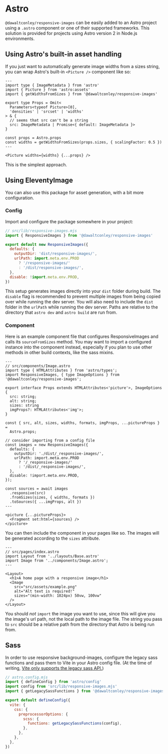 # Astro

`@dawaltconley/responsive-images` can be easily added to an Astro project using
a `.astro` component or one of their supported frameworks. This solution is
provided for projects using Astro version 2 in Node.js environments.

## Using Astro's built-in asset handling

If you just want to automatically generate image widths from a sizes string, you
can wrap Astro's built-in `<Picture />` component like so:

```astro
---
import type { ImageMetadata } from 'astro'
import { Picture } from 'astro:assets'
import { getWidthsFromSizes } from '@dawaltconley/responsive-images'

export type Props = Omit<
  Parameters<typeof Picture>[0],
  'densities' | 'srcset' | 'widths'
> & {
  // seems that src can't be a string
  src: ImageMetadata | Promise<{ default: ImageMetadata }>
}

const props = Astro.props
const widths = getWidthsFromSizes(props.sizes, { scalingFactor: 0.5 })
---

<Picture widths={widths} {...props} />
```

This is the simplest approach.

## Using EleventyImage

You can also use this package for asset generation, with a bit more
configuration.

### Config

Import and configure the package somewhere in your project:

```javascript
// src/lib/responsive-images.mjs
import { ResponsiveImages } from '@dawaltconley/responsive-images'

export default new ResponsiveImages({
  defaults: {
    outputDir: 'dist/responsive-images/',
    urlPath: import.meta.env.PROD
      ? '/responsive-images/'
      : '/dist/responsive-images/',
  },
  disable: !import.meta.env.PROD,
})
```

This setup generates images directly into your `dist` folder during build. The
`disable` flag is recommended to prevent multiple images from being copied over
while running the dev server. You will also need to include the `dist` folder in
the `urlPath` while running the dev server. Paths are relative to the directory
that `astro dev` and `astro build` are run from.

### Component

Here is an example component file that configures ResponsiveImages and calls its
`sourceFromSizes` method. You may want to import a configured instance into the
component instead, especially if you plan to use other methods in other build
contexts, like the sass mixins.

```astro
---
// src/components/Image.astro
import type { HTMLAttributes } from 'astro/types';
import ResponsiveImages, { type ImageOptions } from '@dawaltconley/responsive-images';

export interface Props extends HTMLAttributes<'picture'>, ImageOptions {
  src: string;
  alt: string;
  sizes: string
  imgProps?: HTMLAttributes<'img'>;
}

const { src, alt, sizes, widths, formats, imgProps, ...pictureProps } =
  Astro.props;

// consider importing from a config file
const images = new ResponsiveImages({
  defaults: {
    outputDir: './dist/_responsive-images/',
    urlPath: import.meta.env.PROD
      ? '/_responsive-images/'
      : '/dist/_responsive-images/',
  },
  disable: !import.meta.env.PROD,
});

const sources = await images
  .responsive(src)
  .fromSizes(sizes, { widths, formats })
  .toSources({ ...imgProps, alt })
---

<picture {...pictureProps}>
  <Fragment set:html={sources} />
</picture>
```

You can then include the component in your pages like so. The images will be
generated according to the `sizes` attribute.

```astro
---
// src/pages/index.astro
import Layout from '../layouts/Base.astro'
import Image from '../components/Image.astro';
---

<Layout>
  <h1>A home page with a responsive image</h1>
  <Image
    src="src/assets/example.png"
    alt="Alt text is required!"
    sizes="(min-width: 1024px) 50vw, 100vw"
  />
</Layout>
```

You should _not_ `import` the image you want to use, since this will give you
the image's url path, not the local path to the image file. The string you pass
to `src` should be a relative path from the directory that Astro is being run
from.

## Sass

In order to use responsive background-images, configure the legacy sass
functions and pass them to Vite in your Astro config file. (At the time of
writing,
[Vite only supports the legacy sass API.](https://github.com/vitejs/vite/pull/7170))

```javascript
// astro.config.mjs
import { defineConfig } from 'astro/config'
import config from 'src/lib/responsive-images.mjs'
import { getLegacySassFunctions } from '@dawaltconley/responsive-images/sass'

export default defineConfig({
  vite: {
    css: {
      preprocessorOptions: {
        scss: {
          functions: getLegacySassFunctions(config),
        },
      },
    },
  },
})
```
